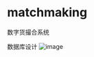 # matchmaking
数字货撮合系统

数据库设计
![image](https://github.com/shilun/matchmaking/blob/master/database.png?raw=true)